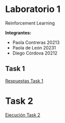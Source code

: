 # Laboratorio 1
Reinforcement Learning

**Integrantes:**
- Paola Contreras 20213
- Paola de León 20231
- Diego Córdova 20212


## Task 1
[Respuestas Task 1](./Lab1_RL-2.pdf)

# Task 2
[Ejecución Task 2](./tas2.pdf)
